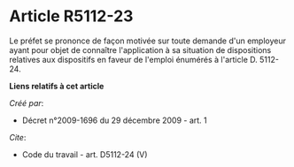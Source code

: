# Article R5112-23

Le préfet se prononce de façon motivée sur toute demande d'un employeur ayant pour objet de connaître l'application à sa
situation de dispositions relatives aux dispositifs en faveur de l'emploi énumérés à l'article D. 5112-24.

**Liens relatifs à cet article**

_Créé par_:

  - Décret n°2009-1696 du 29 décembre 2009 - art. 1

_Cite_:

  - Code du travail - art. D5112-24 (V)
